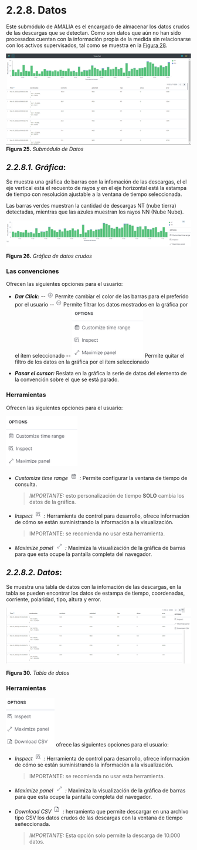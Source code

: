 # 2.2.8. Datos
Este submódulo de AMALIA es el encargado de almacenar los datos crudos de las descargas que se detectan. Como son datos que aún no han sido procesados cuentan con la información propia de la medida sin relacionarse con los activos supervisados, tal como se muestra en la [Figura 28](../../../pictures/Imagen46.png).

![Figura 28](../../../pictures/Imagen46.png "Submódulo de Datos")
**Figura 25.** *Submódulo de Datos*

## *2.2.8.1. Gráfica*:
Se muestra una gráfica de barras con la infomación de las descargas, el el eje vertical está el recuento de rayos y en el eje horizontal está la estampa de tiempo con resolución ajustable a la ventana de tiempo seleccionada.

Las barras verdes muestran la cantidad de descargas NT (nube tierra) detectadas, mientras que las azules muestran los rayos NN (Nube Nube). 

![Figura 29](../../../pictures/Imagen47.png "Gráfica de datos crudos")

**Figura 26.** *Gráfica de datos crudos*

### Las convenciones 
Ofrecen las siguientes opciones para el usuario:

- **_Dar Click:_** 
-- ![Figura 32](../../../pictures/Imagen50.png) Permite cambiar el color de las barras para el preferido por el usuario
-- ![Figura 33](../../../pictures/Imagen51.png) Permite filtrar los datos mostrados en la gráfica por el ítem seleccionado
-- ![Figura 34](../../../pictures/Imagen52.png) Permite quitar el filtro de los datos en la gráfica por el ítem seleccionado

- **_Pasar el cursor:_** Reslata en la gráfica la serie de datos del elemento de la convención sobre el que se está parado.

### Herramientas
Ofrecen las siguientes opciones para el usuario:

![Figura 35](../../../pictures/Imagen52.png) 
- *_Customize time range ![Figura 36](../../../pictures/Imagen53.png) :_* Permite configurar la ventana de tiempo de consulta.
    >*IMPORTANTE:* esto personalización de tiempo **SOLO** cambia los datos de la gráfica.

- *_Inspect ![Figura 37](../../../pictures/Imagen54.png) :_* Herramienta de control para desarrollo, ofrece información de cómo se están suministrando la información a la visualización. 
    >IMPORTANTE: se recomienda no usar esta herramienta.

- *_Maximize panel ![Figura 38](../../../pictures/Imagen55.png) :_* Maximiza la visualización de la gráfica de barras para que esta ocupe la pantalla completa del navegador.

## *2.2.8.2. Datos*:

Se muestra una tabla de datos con la infomación de las descargas, en la tabla se pueden encontrar los datos de estampa de tiempo, coordenadas, corriente, polaridad, tipo, altura y error.

![Figura 29](../../../pictures/Imagen57.png "Tabla de datos")

**Figura 30.** *Tabla de datos*

### Herramientas

![Figura 39](../../../pictures/Imagen56.png) ofrece las siguientes opciones para el usuario:
- *_Inspect ![Figura 40](../../../pictures/Imagen54.png) :_* Herramienta de control para desarrollo, ofrece información de cómo se están suministrando la información a la visualización. 
    >IMPORTANTE: se recomienda no usar esta herramienta.

- *_Maximize panel ![Figura 41](../../../pictures/Imagen55.png) :_* Maximiza la visualización de la gráfica de barras para que esta ocupe la pantalla completa del navegador.

- *_Download CSV ![Figura 42](../../../pictures/Imagen58.png) :_* herramienta que permite descargar en una archivo tipo CSV los datos crudos de las descargas con la ventana de tiempo señeccionada.
    >*IMPORTANTE:* Esta opción solo permite la descarga de 10.000 datos.

